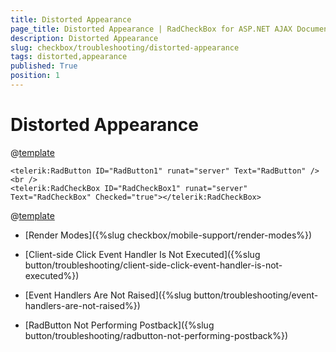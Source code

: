 ```yaml
---
title: Distorted Appearance
page_title: Distorted Appearance | RadCheckBox for ASP.NET AJAX Documentation
description: Distorted Appearance
slug: checkbox/troubleshooting/distorted-appearance
tags: distorted,appearance
published: True
position: 1
---
```


# Distorted Appearance

@[template](/_templates/button/distorted-appearance.md#intro "control: RadCheckBox")

````ASP.NET
<telerik:RadButton ID="RadButton1" runat="server" Text="RadButton" />
<br />
<telerik:RadCheckBox ID="RadCheckBox1" runat="server" Text="RadCheckBox" Checked="true"></telerik:RadCheckBox>
```` 

@[template](/_templates/button/distorted-appearance.md#cause-resolve "control: RadCheckBox")


* [Render Modes]({%slug checkbox/mobile-support/render-modes%})

* [Client-side Click Event Handler Is Not Executed]({%slug button/troubleshooting/client-side-click-event-handler-is-not-executed%})

* [Event Handlers Are Not Raised]({%slug button/troubleshooting/event-handlers-are-not-raised%})

* [RadButton Not Performing Postback]({%slug button/troubleshooting/radbutton-not-performing-postback%})


